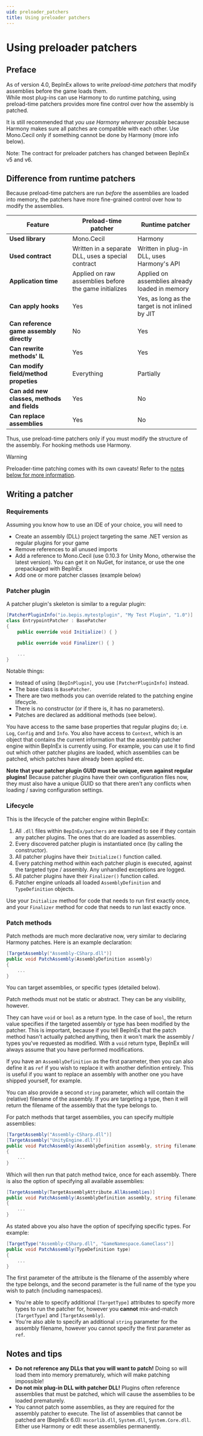 ```yaml
---
uid: preloader_patchers
title: Using preloader patchers
---
```


# Using preloader patchers

## Preface

As of version 4.0, BepInEx allows to write *preload-time patchers* that modify 
assemblies before the game loads them.  
While most plug-ins can use Harmony to do runtime patching, using preload-time 
patchers provides more fine control over how the assembly is patched.

It is still recommended that *you use Harmony wherever possible* because 
Harmony makes sure all patches are compatible with each other. Use Mono.Cecil 
only if something cannot be done by Harmony (more info below).

Note: The contract for preloader patchers has changed between BepInEx v5 and v6.

## Difference from runtime patchers

Because preload-time patchers are run *before* the assemblies are loaded into 
memory, the patchers have more fine-grained control over how to modify the 
assemblies.

| Feature                                     | Preload-time patcher                                  | Runtime patcher                                  |
| ------------------------------------------- | ----------------------------------------------------- | ------------------------------------------------ |
| **Used library**                            | Mono.Cecil                                            | Harmony                                          |
| **Used contract**                           | Written in a separate DLL, uses a special contract    | Written in plug-in DLL, uses Harmony's API       |
| **Application time**                        | Applied on raw assemblies before the game initializes | Applied on assemblies already loaded in memory   |
| **Can apply hooks**                         | Yes                                                   | Yes, as long as the target is not inlined by JIT |
| **Can reference game assembly directly**    | No                                                    | Yes                                              |
| **Can rewrite methods' IL**                 | Yes                                                   | Yes                                              |
| **Can modify field/method propeties**       | Everything                                            | Partially                                        |
| **Can add new classes, methods and fields** | Yes                                                   | No                                               |
| **Can replace assemblies**                  | Yes                                                   | No                                               |

Thus, use preload-time patchers only if you must modify the structure of 
the assembly. For hooking methods use Harmony.

> [!WARNING]
> Preloader-time patching comes with its own caveats! 
> Refer to the [notes below for more information](#notes-and-tips).

## Writing a patcher

### Requirements

Assuming you know how to use an IDE of your choice, you will need to

* Create an assembly (DLL) project targeting the same .NET version as regular plugins for your game
* Remove references to all unused imports
* Add a reference to Mono.Cecil (use 0.10.3 for Unity Mono, otherwise the latest version). You can get it on NuGet, for instance, 
  or use the one prepackaged with BepInEx
* Add one or more patcher classes (example below)

### Patcher plugin

A patcher plugin's skeleton is similar to a regular plugin:

```csharp
[PatcherPluginInfo("io.bepis.mytestplugin", "My Test Plugin", "1.0")]
class EntrypointPatcher : BasePatcher
{
    public override void Initialize() { }

    public override void Finalizer() { }

    ...
}
```

Notable things:
* Instead of using `[BepInPlugin]`, you use `[PatcherPluginInfo]` instead.
* The base class is `BasePatcher`.
* There are two methods you can override related to the patching engine lifecycle.
* There is no constructor (or if there is, it has no parameters).
* Patches are declared as additional methods (see below).

You have access to the same base properties that regular plugins do; i.e. `Log`, `Config` and and `Info`. You also have access to `Context`, which is an object that contains the current information that the assembly patcher engine within BepInEx is currently using. For example, you can use it to find out which other patcher plugins are loaded, which assemblies can be patched, which patches have already been applied etc.

**Note that your patcher plugin GUID must be unique, even against regular plugins!** Because patcher plugins have their own configuration files now, they must also have a unique GUID so that there aren't any conflicts when loading / saving configuration settings.

### Lifecycle

This is the lifecycle of the patcher engine within BepInEx:

1. All `.dll` files within `BepInEx/patchers` are examined to see if they contain any patcher plugins. The ones that do are loaded as assemblies.
2. Every discovered patcher plugin is instantiated once (by calling the constructor).
3. All patcher plugins have their `Initialize()` function called.
4. Every patching method within each patcher plugin is executed, against the targeted type / assembly. Any unhandled exceptions are logged.
5. All patcher plugins have their `Finalizer()` function called.
6. Patcher engine unloads all loaded `AssemblyDefinition` and `TypeDefinition` objects.

Use your `Initialize` method for code that needs to run first exactly once, and your `Finalizer` method for code that needs to run last exactly once.

### Patch methods

Patch methods are much more declarative now, very similar to declaring Harmony patches. Here is an example declaration:

```csharp
[TargetAssembly("Assembly-CSharp.dll")]
public void PatchAssembly(AssemblyDefinition assembly)
{
    ...
}
```

You can target assemblies, or specific types (detailed below).

Patch methods must not be static or abstract. They can be any visibility, however.

They can have `void` or `bool` as a return type. In the case of `bool`, the return value specifies if the targeted assembly or type has been modified by the patcher. This is important, because if you tell BepInEx that the patch method hasn't actually patched anything, then it won't mark the assembly / types you've requested as modified. With a `void` return type, BepInEx will always assume that you have performed modifications.

If you have an `AssemblyDefinition` as the first parameter, then you can also define it as `ref` if you wish to replace it with another definition entirely. This is useful if you want to replace an assembly with another one you have shipped yourself, for example.

You can also provide a second `string` parameter, which will contain the (relative) filename of the assembly. If you are targeting a type, then it will return the filename of the assembly that the type belongs to.

For patch methods that target assemblies, you can specify multiple assemblies:

```csharp
[TargetAssembly("Assembly-CSharp.dll")]
[TargetAssembly("UnityEngine.dll")]
public void PatchAssembly(AssemblyDefinition assembly, string filename)
{
    ...
}
```

Which will then run that patch method twice, once for each assembly. There is also the option of specifying all available assemblies:

```csharp
[TargetAssembly(TargetAssemblyAttribute.AllAssemblies)]
public void PatchAssembly(AssemblyDefinition assembly, string filename)
{
    ...
}
```

As stated above you also have the option of specifying specific types. For example:

```csharp
[TargetType("Assembly-CSharp.dll", "GameNamespace.GameClass")]
public void PatchAssembly(TypeDefinition type)
{
    ...
}
```

The first parameter of the attribute is the filename of the assembly where the type belongs, and the second parameter is the full name of the type you wish to patch (including namespaces).

* You're able to specify additional `[TargetType]` attributes to specify more types to run the patcher for, however you **cannot** mix-and-match `[TargetType]` and `[TargetAssembly]`.
* You're also able to specify an additional `string` parameter for the assembly filename, however you cannot specify the first parameter as `ref`.

## Notes and tips

* **Do not reference any DLLs that you will want to patch!** Doing so will 
  load them into memory prematurely, which will make patching impossible!
* **Do not mix plug-in DLL with patcher DLL!** Plugins often reference 
  assemblies that must be patched, which will cause the assemblies to be 
  loaded prematurely.
* You cannot patch some assemblies, as they are required for the assembly patcher to execute.
  The list of assemblies that cannot be patched are (BepInEx 6.0): `mscorlib.dll`, `System.dll`, `System.Core.dll`.
  Either use Harmony or edit these assemblies permanently.
